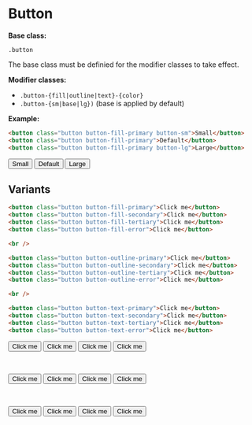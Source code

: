 # Button

**Base class:**

`.button`

The base class must be definied for the modifier classes to take effect.

**Modifier classes:**

- `.button-{fill|outline|text}-{color}`
- `.button-{sm|base|lg})` (base is applied by default)

**Example:**

```html
<button class="button button-fill-primary button-sm">Small</button>
<button class="button button-fill-primary">Default</button>
<button class="button button-fill-primary button-lg">Large</button>
```

<button class="button button-fill-primary button-sm">Small</button>
<button class="button button-fill-primary">Default</button>
<button class="button button-fill-primary button-lg">Large</button>

## Variants

```html
<button class="button button-fill-primary">Click me</button>
<button class="button button-fill-secondary">Click me</button>
<button class="button button-fill-tertiary">Click me</button>
<button class="button button-fill-error">Click me</button>

<br />

<button class="button button-outline-primary">Click me</button>
<button class="button button-outline-secondary">Click me</button>
<button class="button button-outline-tertiary">Click me</button>
<button class="button button-outline-error">Click me</button>

<br />

<button class="button button-text-primary">Click me</button>
<button class="button button-text-secondary">Click me</button>
<button class="button button-text-tertiary">Click me</button>
<button class="button button-text-error">Click me</button>
```

<button class="button button-fill-primary"> Click me </button>
<button class="button button-fill-secondary"> Click me </button>
<button class="button button-fill-tertiary"> Click me </button>
<button class="button button-fill-error"> Click me </button>

<br />

<button class="button button-outline-primary"> Click me </button>
<button class="button button-outline-secondary"> Click me </button>
<button class="button button-outline-tertiary"> Click me </button>
<button class="button button-outline-error"> Click me </button>

<br />

<button class="button button-text-primary"> Click me </button>
<button class="button button-text-secondary"> Click me </button>
<button class="button button-text-tertiary"> Click me </button>
<button class="button button-text-error"> Click me </button>
